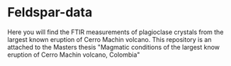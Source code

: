 # Feldspar-data
Here you will find the FTIR measurements of plagioclase crystals from the largest known eruption of Cerro Machin volcano. This repository is an attached to the Masters thesis "Magmatic conditions of the largest know eruption of Cerro Machin volcano, Colombia"

